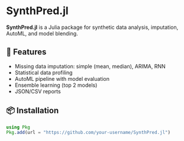 # SynthPred.jl

**SynthPred.jl** is a Julia package for synthetic data analysis, imputation, AutoML, and model blending.

## 🚀 Features
- Missing data imputation: simple (mean, median), ARIMA, RNN
- Statistical data profiling
- AutoML pipeline with model evaluation
- Ensemble learning (top 2 models)
- JSON/CSV reports

## 📦 Installation

```julia
using Pkg
Pkg.add(url = "https://github.com/your-username/SynthPred.jl")
```
